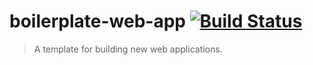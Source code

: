 boilerplate-web-app [![Build Status](https://travis-ci.org/coryroloff/boilerplate-web-app.png)](https://travis-ci.org/coryroloff/boilerplate-web-app)
====================
> A template for building new web applications.
